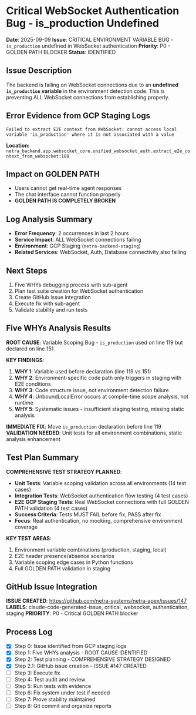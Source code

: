 # Critical WebSocket Authentication Bug - is_production Undefined
**Date**: 2025-09-09
**Issue**: CRITICAL ENVIRONMENT VARIABLE BUG - `is_production` undefined in WebSocket authentication
**Priority**: P0 - GOLDEN PATH BLOCKER
**Status**: IDENTIFIED

## Issue Description
The backend is failing on WebSocket connections due to an **undefined `is_production` variable** in the environment detection code. This is preventing ALL WebSocket connections from establishing properly.

## Error Evidence from GCP Staging Logs
```
Failed to extract E2E context from WebSocket: cannot access local variable 'is_production' where it is not associated with a value
```

**Location:** `netra_backend.app.websocket_core.unified_websocket_auth.extract_e2e_context_from_websocket:188`

## Impact on GOLDEN PATH
- Users cannot get real-time agent responses
- The chat interface cannot function properly  
- **GOLDEN PATH IS COMPLETELY BROKEN**

## Log Analysis Summary
- **Error Frequency**: 2 occurrences in last 2 hours
- **Service Impact**: ALL WebSocket connections failing
- **Environment**: GCP Staging (`netra-backend-staging`)
- **Related Services**: WebSocket, Auth, Database connectivity also failing

## Next Steps
1. Five WHYs debugging process with sub-agent
2. Plan test suite creation for WebSocket authentication
3. Create GitHub issue integration
4. Execute fix with sub-agent
5. Validate stability and run tests

## Five WHYs Analysis Results

**ROOT CAUSE**: Variable Scoping Bug - `is_production` used on line 119 but declared on line 151

**KEY FINDINGS**:
1. **WHY 1**: Variable used before declaration (line 119 vs 151)
2. **WHY 2**: Environment-specific code path only triggers in staging with E2E conditions
3. **WHY 3**: Code structure issue, not environment detection failure  
4. **WHY 4**: UnboundLocalError occurs at compile-time scope analysis, not runtime
5. **WHY 5**: Systematic issues - insufficient staging testing, missing static analysis

**IMMEDIATE FIX**: Move `is_production` declaration before line 119
**VALIDATION NEEDED**: Unit tests for all environment combinations, static analysis enhancement

## Test Plan Summary

**COMPREHENSIVE TEST STRATEGY PLANNED**:
- **Unit Tests**: Variable scoping validation across all environments (14 test cases)
- **Integration Tests**: WebSocket authentication flow testing (4 test cases) 
- **E2E GCP Staging Tests**: Real WebSocket connections with full GOLDEN PATH validation (4 test cases)
- **Success Criteria**: Tests MUST FAIL before fix, PASS after fix
- **Focus**: Real authentication, no mocking, comprehensive environment coverage

**KEY TEST AREAS**:
1. Environment variable combinations (production, staging, local)
2. E2E header presence/absence scenarios
3. Variable scoping edge cases in Python functions
4. Full GOLDEN PATH validation in staging

## GitHub Issue Integration

**ISSUE CREATED**: https://github.com/netra-systems/netra-apex/issues/147
**LABELS**: claude-code-generated-issue, critical, websocket, authentication, staging
**PRIORITY**: P0 - Critical GOLDEN PATH blocker

## Process Log
- [X] Step 0: Issue identified from GCP staging logs
- [X] Step 1: Five WHYs analysis - ROOT CAUSE IDENTIFIED
- [X] Step 2: Test planning - COMPREHENSIVE STRATEGY DESIGNED
- [X] Step 2.1: GitHub issue creation - ISSUE #147 CREATED
- [ ] Step 3: Execute fix
- [ ] Step 4: Test audit and review
- [ ] Step 5: Run tests with evidence
- [ ] Step 6: Fix system under test if needed
- [ ] Step 7: Prove stability maintained
- [ ] Step 8: Git commit and organize reports